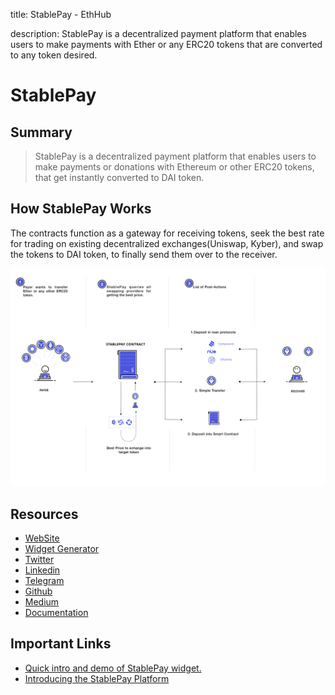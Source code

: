 title: StablePay - EthHub

description: StablePay is a decentralized payment platform that enables users to make payments with Ether or any ERC20 tokens that are converted to any token desired.

# StablePay

## Summary

> StablePay is a decentralized payment platform that enables users to make payments or donations with Ethereum or other ERC20 tokens, that get instantly converted to DAI token.

## How StablePay Works
The contracts function as a gateway for receiving tokens, seek the best rate for trading on existing decentralized exchanges(Uniswap, Kyber), and swap the tokens to DAI token, to finally send them over to the receiver.

![](/docs/assets/images/stablepay_diagram.png)

## Resources
* [WebSite](https://stablepay.io/)
* [Widget Generator](https://stablepay.io/widget/generator)
* [Twitter](https://twitter.com/StablePay)
* [Linkedin](https://www.linkedin.com/company/stablepay)
* [Telegram](https://t.me/joinchat/BgU0cRRKyJW6Tn3zchSUvQ)
* [Github](https://github.com/StablePay)
* [Medium](https://medium.com/@stablepayio)
* [Documentation](https://stablepay.gitbook.io/stablepay/)

## Important Links
* [Quick intro and demo of StablePay widget.](https://www.youtube.com/watch?v=zodYPzR2c0M)
* [Introducing the StablePay Platform](https://medium.com/@stablepayio/introducing-the-stablepay-platform-87f83cafc5a3)


